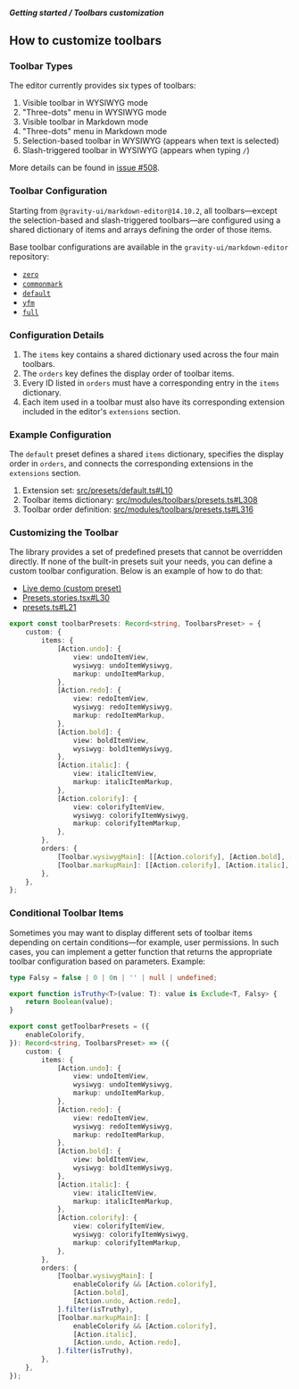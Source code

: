 ##### Getting started / Toolbars customization

## How to customize toolbars

### Toolbar Types

The editor currently provides six types of toolbars:

1. Visible toolbar in WYSIWYG mode
2. "Three-dots" menu in WYSIWYG mode
3. Visible toolbar in Markdown mode
4. "Three-dots" menu in Markdown mode
5. Selection-based toolbar in WYSIWYG (appears when text is selected)
6. Slash-triggered toolbar in WYSIWYG (appears when typing `/`)

More details can be found in [issue #508](https://github.com/gravity-ui/markdown-editor/issues/508).

### Toolbar Configuration

Starting from `@gravity-ui/markdown-editor@14.10.2`, all toolbars—except the selection-based and slash-triggered toolbars—are configured using a shared dictionary of items and arrays defining the order of those items.

Base toolbar configurations are available in the `gravity-ui/markdown-editor` repository:

- [`zero`](https://github.com/gravity-ui/markdown-editor/blob/main/src/modules/toolbars/presets.ts#L109)
- [`commonmark`](https://github.com/gravity-ui/markdown-editor/blob/main/src/modules/toolbars/presets.ts#L128)
- [`default`](https://github.com/gravity-ui/markdown-editor/blob/main/src/modules/toolbars/presets.ts#L303)
- [`yfm`](https://github.com/gravity-ui/markdown-editor/blob/main/src/modules/toolbars/presets.ts#L384)
- [`full`](https://github.com/gravity-ui/markdown-editor/blob/main/src/modules/toolbars/presets.ts#L517)

### Configuration Details

1. The `items` key contains a shared dictionary used across the four main toolbars.
2. The `orders` key defines the display order of toolbar items.
3. Every ID listed in `orders` must have a corresponding entry in the `items` dictionary.
4. Each item used in a toolbar must also have its corresponding extension included in the editor's `extensions` section.

### Example Configuration

The `default` preset defines a shared `items` dictionary, specifies the display order in `orders`, and connects the corresponding extensions in the `extensions` section.

1. Extension set:
   [src/presets/default.ts#L10](https://github.com/gravity-ui/markdown-editor/blob/c1a23b649f2f69ad71a49989d66ba4a9224e40af/src/presets/default.ts#L10)
2. Toolbar items dictionary:
   [src/modules/toolbars/presets.ts#L308](https://github.com/gravity-ui/markdown-editor/blob/c1a23b649f2f69ad71a49989d66ba4a9224e40af/src/modules/toolbars/presets.ts#L308)
3. Toolbar order definition:
   [src/modules/toolbars/presets.ts#L316](https://github.com/gravity-ui/markdown-editor/blob/c1a23b649f2f69ad71a49989d66ba4a9224e40af/src/modules/toolbars/presets.ts#L316)

### Customizing the Toolbar

The library provides a set of predefined presets that cannot be overridden directly. If none of the built-in presets suit your needs, you can define a custom toolbar configuration. Below is an example of how to do that:

- [Live demo (custom preset)](https://preview.gravity-ui.com/md-editor/?path=/story/extensions-presets--custom)
- [Presets.stories.tsx#L30](https://github.com/gravity-ui/markdown-editor/blob/main/demo/stories/presets/Presets.stories.tsx#L30)
- [presets.ts#L21](https://github.com/gravity-ui/markdown-editor/blob/main/demo/stories/presets/presets.ts#L21)

```ts
export const toolbarPresets: Record<string, ToolbarsPreset> = {
    custom: {
        items: {
            [Action.undo]: {
                view: undoItemView,
                wysiwyg: undoItemWysiwyg,
                markup: undoItemMarkup,
            },
            [Action.redo]: {
                view: redoItemView,
                wysiwyg: redoItemWysiwyg,
                markup: redoItemMarkup,
            },
            [Action.bold]: {
                view: boldItemView,
                wysiwyg: boldItemWysiwyg,
            },
            [Action.italic]: {
                view: italicItemView,
                markup: italicItemMarkup,
            },
            [Action.colorify]: {
                view: colorifyItemView,
                wysiwyg: colorifyItemWysiwyg,
                markup: colorifyItemMarkup,
            },
        },
        orders: {
            [Toolbar.wysiwygMain]: [[Action.colorify], [Action.bold], [Action.undo, Action.redo]],
            [Toolbar.markupMain]: [[Action.colorify], [Action.italic], [Action.undo, Action.redo]],
        },
    },
};
```

### Conditional Toolbar Items

Sometimes you may want to display different sets of toolbar items depending on certain conditions—for example, user permissions. In such cases, you can implement a getter function that returns the appropriate toolbar configuration based on parameters. Example:

```ts
type Falsy = false | 0 | 0n | '' | null | undefined;

export function isTruthy<T>(value: T): value is Exclude<T, Falsy> {
    return Boolean(value);
}

export const getToolbarPresets = ({
    enableColorify,
}): Record<string, ToolbarsPreset> => ({
    custom: {
        items: {
            [Action.undo]: {
                view: undoItemView,
                wysiwyg: undoItemWysiwyg,
                markup: undoItemMarkup,
            },
            [Action.redo]: {
                view: redoItemView,
                wysiwyg: redoItemWysiwyg,
                markup: redoItemMarkup,
            },
            [Action.bold]: {
                view: boldItemView,
                wysiwyg: boldItemWysiwyg,
            },
            [Action.italic]: {
                view: italicItemView,
                markup: italicItemMarkup,
            },
            [Action.colorify]: {
                view: colorifyItemView,
                wysiwyg: colorifyItemWysiwyg,
                markup: colorifyItemMarkup,
            },
        },
        orders: {
            [Toolbar.wysiwygMain]: [
                enableColorify && [Action.colorify],
                [Action.bold],
                [Action.undo, Action.redo],
            ].filter(isTruthy),
            [Toolbar.markupMain]: [
                enableColorify && [Action.colorify],
                [Action.italic],
                [Action.undo, Action.redo],
            ].filter(isTruthy),
        },
    },
});
```
